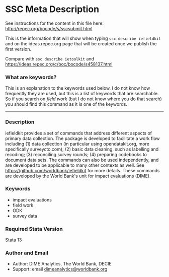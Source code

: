 # SSC Meta Description
See instructions for the content in this file here: http://repec.org/bocode/s/sscsubmit.html

This is the information that will show when typing `ssc describe iefieldkit` and on the ideas.repec.org page that will be created once we publish the first version.

Compare with `ssc describe ietoolkit` and https://ideas.repec.org/c/boc/bocode/s458137.html

### What are keywords?
This is an explanation to the keywords used below. I do not know how frequently they are used, but this is a list of keywords that are searchable. So if you search on _field work_ (but I do not know where you do that search) you should find this command as it is one of the keywords.

***

### Description

iefieldkit provides a set of commands that address different aspects of primary data collection. The package is developed to facilitate a work flow including (1) data collection (in particular using opendatakit.org, more specifically surveycto.com); (2) basic data cleaning, such as labelling and recoding; (3) reconciling survey rounds; (4) preparing codebooks to document data sets. The commands can also be used independently, and are developed to be applicable to many other contexts as well. See https://github.com/worldbank/iefieldkit for more details. These commands are developed by the World Bank's unit for impact evaluations (DIME).

### Keywords
* impact evaluations
* field work
* ODK
* survey data

### Required Stata Version      
Stata 13

### Author and Email
* Author: DIME Analytics, The World Bank, DECIE
* Support: email  dimeanalytics@worldbank.org
